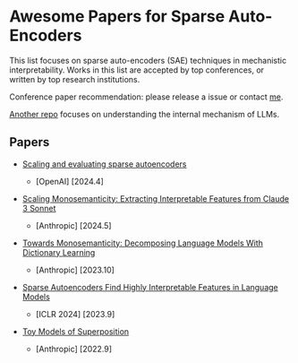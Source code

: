 # Awesome Papers for Sparse Auto-Encoders
This list focuses on sparse auto-encoders (SAE) techniques in mechanistic interpretability. Works in this list are accepted by top conferences, or written by top research institutions.

Conference paper recommendation: please release a issue or contact [me](https://zepingyu0512.github.io/).

[Another repo](https://github.com/zepingyu0512/awesome-llm-understanding-mechanism.git) focuses on understanding the internal mechanism of LLMs.

## Papers

- [Scaling and evaluating sparse autoencoders](https://arxiv.org/pdf/2406.04093)
   - \[OpenAI\] \[2024.4\]

- [Scaling Monosemanticity: Extracting Interpretable Features from Claude 3 Sonnet](https://transformer-circuits.pub/2024/scaling-monosemanticity/index.html)
   - \[Anthropic\] \[2024.5\]

- [Towards Monosemanticity: Decomposing Language Models With Dictionary Learning](https://transformer-circuits.pub/2023/monosemantic-features/index.html)
   - \[Anthropic\] \[2023.10\]
 
- [Sparse Autoencoders Find Highly Interpretable Features in Language Models](https://arxiv.org/pdf/2309.08600)
   - \[ICLR 2024\] \[2023.9\]

- [Toy Models of Superposition](https://transformer-circuits.pub/2022/toy_model/index.html)
   - \[Anthropic\] \[2022.9\]



